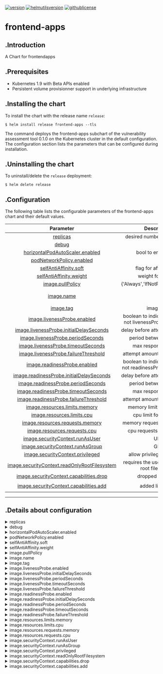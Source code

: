 
[![version](https://img.shields.io/badge/version-0.1.0-brightgreen.svg)](https://shields.io/)  [![helmutilsversion](https://img.shields.io/badge/helmutilsversion-0.1.2-orange.svg)](https://shields.io/)  [![githublicense](https://img.shields.io/badge/license-Apache_2.0-blue.svg)](https://shields.io/)

# frontend-apps

## .Introduction
A Chart for frontendapps

## .Prerequisites
- Kubernetes 1.9 with Beta APIs enabled
- Persistent volume provisionner support in underlying infrastructure

## .Installing the chart
To install the chart with the release name `release`:
```console
$ helm install release frontend-apps --tls
```

The command deploys the frontend-apps subchart of the vulnerability assessment tool 0.1.0
on the Kubernetes cluster in the default configuration. The configuration section lists
the parameters that can be configured during installation.

## .Uninstalling the chart
To uninstall/delete the `release` deployment:
```console
$ helm delete release
```

## .Configuration
The following table lists the configurable parameters of the frontend-apps chart and their default values.


| Parameter  |	Description  |	Default |
|:----------:|:-------------:|:--------:|
| <a href='#0'>replicas</a> | desired number of instances | `2` |
| <a href='#1'>debug</a> |  | `True` |
| <a href='#2'>horizontalPodAutoScaler.enabled</a> | bool to enable HPA | `True` |
| <a href='#3'>podNetworkPolicy.enabled</a> |  | `False` |
| <a href='#4'>selfAntiAffinity.soft</a> | flag for affinity type | `True` |
| <a href='#5'>selfAntiAffinity.weight</a> | weight for affinity | `100` |
| <a href='#6'>image.pullPolicy</a> | {'Always','IfNotPresent','Never'} | `IfNotPresent` |
| <a href='#7'>image.name</a> |  | `vulas/vulnerability-assessment-tool-frontend-apps` |
| <a href='#8'>image.tag</a> | image tag | `3.1.7-SNAPSHOT` |
| <a href='#9'>image.livenessProbe.enabled</a> | boolean to indicate whether or not livenessProbe is activated | `True` |
| <a href='#10'>image.livenessProbe.initialDelaySeconds</a> | delay before attempt in seconds | `12` |
| <a href='#11'>image.livenessProbe.periodSeconds</a> | period between attempts | `30` |
| <a href='#12'>image.livenessProbe.timeoutSeconds</a> | max response timeout | `5` |
| <a href='#13'>image.livenessProbe.failureThreshold</a> | attempt amounts before failure | `3` |
| <a href='#14'>image.readinessProbe.enabled</a> | boolean to indicate whether or not readinessProbe is activated | `True` |
| <a href='#15'>image.readinessProbe.initialDelaySeconds</a> | delay before attempt in seconds | `12` |
| <a href='#16'>image.readinessProbe.periodSeconds</a> | period between attempts | `30` |
| <a href='#17'>image.readinessProbe.timeoutSeconds</a> | max response timeout | `5` |
| <a href='#18'>image.readinessProbe.failureThreshold</a> | attempt amounts before failure | `2` |
| <a href='#19'>image.resources.limits.memory</a> | memory limit for container | `200Mi` |
| <a href='#20'>image.resources.limits.cpu</a> | cpu limit for container | `200m` |
| <a href='#21'>image.resources.requests.memory</a> | memory requests for container | `100Mi` |
| <a href='#22'>image.resources.requests.cpu</a> | cpu requests for container | `100m` |
| <a href='#23'>image.securityContext.runAsUser</a> | UID | `100` |
| <a href='#24'>image.securityContext.runAsGroup</a> | GID | `100` |
| <a href='#25'>image.securityContext.privileged</a> | allow privileged container | `False` |
| <a href='#26'>image.securityContext.readOnlyRootFilesystem</a> | requires the use of a read only root file system | `False` |
| <a href='#27'>image.securityContext.capabilities.drop</a> | dropped linux cap | `['ALL']` |
| <a href='#28'>image.securityContext.capabilities.add</a> | added linux cap | `['SYS_TIME', 'NET_ADMIN']` |

---
## .Details about configuration
<details closed><summary><a id='0'>replicas</a></summary>

        - description: desired number of instances
        - default: 2
```
Suggestion : number of frontendapps replicas should
be approximatively the amount of backend replicas
in order to maximize uptime of the said service

```

<a href="#configuration" style="color:grey">Back to configurations</a>
</details>
        
<details closed><summary><a id='1'>debug</a></summary>

        - description: 
        - default: True
```
Sets logging level for shell scripts

```

<a href="#configuration" style="color:grey">Back to configurations</a>
</details>
        
<details closed><summary><a id='2'>horizontalPodAutoScaler.enabled</a></summary>

        - description: bool to enable HPA
        - default: True
<a href="#configuration" style="color:grey">Back to configurations</a>
</details>
        
<details closed><summary><a id='3'>podNetworkPolicy.enabled</a></summary>

        - description: 
        - default: False
<a href="#configuration" style="color:grey">Back to configurations</a>
</details>
        
<details closed><summary><a id='4'>selfAntiAffinity.soft</a></summary>

        - description: flag for affinity type
        - default: True
<a href="#configuration" style="color:grey">Back to configurations</a>
</details>
        
<details closed><summary><a id='5'>selfAntiAffinity.weight</a></summary>

        - description: weight for affinity
        - default: 100
<a href="#configuration" style="color:grey">Back to configurations</a>
</details>
        
<details closed><summary><a id='6'>image.pullPolicy</a></summary>

        - description: {'Always','IfNotPresent','Never'}
        - default: IfNotPresent
<a href="#configuration" style="color:grey">Back to configurations</a>
</details>
        
<details closed><summary><a id='7'>image.name</a></summary>

        - description: 
        - default: vulas/vulnerability-assessment-tool-frontend-apps
<a href="#configuration" style="color:grey">Back to configurations</a>
</details>
        
<details closed><summary><a id='8'>image.tag</a></summary>

        - description: image tag
        - default: 3.1.7-SNAPSHOT
<a href="#configuration" style="color:grey">Back to configurations</a>
</details>
        
<details closed><summary><a id='9'>image.livenessProbe.enabled</a></summary>

        - description: boolean to indicate whether or not livenessProbe is activated
        - default: True
<a href="#configuration" style="color:grey">Back to configurations</a>
</details>
        
<details closed><summary><a id='10'>image.livenessProbe.initialDelaySeconds</a></summary>

        - description: delay before attempt in seconds
        - default: 12
<a href="#configuration" style="color:grey">Back to configurations</a>
</details>
        
<details closed><summary><a id='11'>image.livenessProbe.periodSeconds</a></summary>

        - description: period between attempts
        - default: 30
<a href="#configuration" style="color:grey">Back to configurations</a>
</details>
        
<details closed><summary><a id='12'>image.livenessProbe.timeoutSeconds</a></summary>

        - description: max response timeout
        - default: 5
<a href="#configuration" style="color:grey">Back to configurations</a>
</details>
        
<details closed><summary><a id='13'>image.livenessProbe.failureThreshold</a></summary>

        - description: attempt amounts before failure
        - default: 3
<a href="#configuration" style="color:grey">Back to configurations</a>
</details>
        
<details closed><summary><a id='14'>image.readinessProbe.enabled</a></summary>

        - description: boolean to indicate whether or not readinessProbe is activated
        - default: True
<a href="#configuration" style="color:grey">Back to configurations</a>
</details>
        
<details closed><summary><a id='15'>image.readinessProbe.initialDelaySeconds</a></summary>

        - description: delay before attempt in seconds
        - default: 12
<a href="#configuration" style="color:grey">Back to configurations</a>
</details>
        
<details closed><summary><a id='16'>image.readinessProbe.periodSeconds</a></summary>

        - description: period between attempts
        - default: 30
<a href="#configuration" style="color:grey">Back to configurations</a>
</details>
        
<details closed><summary><a id='17'>image.readinessProbe.timeoutSeconds</a></summary>

        - description: max response timeout
        - default: 5
<a href="#configuration" style="color:grey">Back to configurations</a>
</details>
        
<details closed><summary><a id='18'>image.readinessProbe.failureThreshold</a></summary>

        - description: attempt amounts before failure
        - default: 2
<a href="#configuration" style="color:grey">Back to configurations</a>
</details>
        
<details closed><summary><a id='19'>image.resources.limits.memory</a></summary>

        - description: memory limit for container
        - default: 200Mi
<a href="#configuration" style="color:grey">Back to configurations</a>
</details>
        
<details closed><summary><a id='20'>image.resources.limits.cpu</a></summary>

        - description: cpu limit for container
        - default: 200m
<a href="#configuration" style="color:grey">Back to configurations</a>
</details>
        
<details closed><summary><a id='21'>image.resources.requests.memory</a></summary>

        - description: memory requests for container
        - default: 100Mi
<a href="#configuration" style="color:grey">Back to configurations</a>
</details>
        
<details closed><summary><a id='22'>image.resources.requests.cpu</a></summary>

        - description: cpu requests for container
        - default: 100m
<a href="#configuration" style="color:grey">Back to configurations</a>
</details>
        
<details closed><summary><a id='23'>image.securityContext.runAsUser</a></summary>

        - description: UID
        - default: 100
<a href="#configuration" style="color:grey">Back to configurations</a>
</details>
        
<details closed><summary><a id='24'>image.securityContext.runAsGroup</a></summary>

        - description: GID
        - default: 100
<a href="#configuration" style="color:grey">Back to configurations</a>
</details>
        
<details closed><summary><a id='25'>image.securityContext.privileged</a></summary>

        - description: allow privileged container
        - default: False
<a href="#configuration" style="color:grey">Back to configurations</a>
</details>
        
<details closed><summary><a id='26'>image.securityContext.readOnlyRootFilesystem</a></summary>

        - description: requires the use of a read only root file system
        - default: False
<a href="#configuration" style="color:grey">Back to configurations</a>
</details>
        
<details closed><summary><a id='27'>image.securityContext.capabilities.drop</a></summary>

        - description: dropped linux cap
        - default: ['ALL']
<a href="#configuration" style="color:grey">Back to configurations</a>
</details>
        
<details closed><summary><a id='28'>image.securityContext.capabilities.add</a></summary>

        - description: added linux cap
        - default: ['SYS_TIME', 'NET_ADMIN']
<a href="#configuration" style="color:grey">Back to configurations</a>
</details>
        